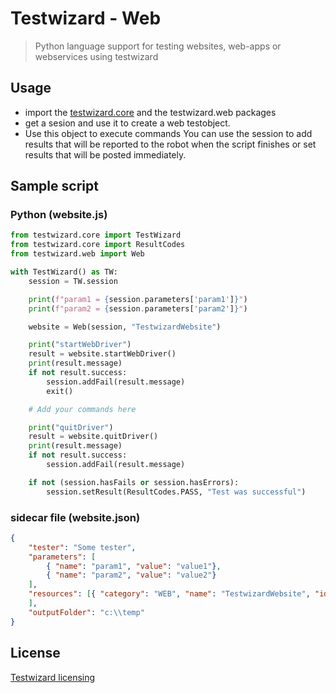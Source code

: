 # Testwizard - Web

> Python language support for testing websites, web-apps or webservices using testwizard

## Usage

* import the [testwizard.core](https://pypi.org/project/testwizard.core/) and the testwizard.web packages
* get a sesion and use it to create a web testobject.
* Use this object to execute commands
You can use the session to add results that will be reported to the robot when the script finishes or set results that will be posted immediately.

## Sample script

### Python (website.js)

```Python
from testwizard.core import TestWizard
from testwizard.core import ResultCodes
from testwizard.web import Web

with TestWizard() as TW:
    session = TW.session

    print(f"param1 = {session.parameters['param1']}")
    print(f"param2 = {session.parameters['param2']}")

    website = Web(session, "TestwizardWebsite")

    print("startWebDriver")
    result = website.startWebDriver()
    print(result.message)
    if not result.success:
        session.addFail(result.message)
        exit()

    # Add your commands here

    print("quitDriver")
    result = website.quitDriver()
    print(result.message)
    if not result.success:
        session.addFail(result.message)

    if not (session.hasFails or session.hasErrors):
        session.setResult(ResultCodes.PASS, "Test was successful")
```

### sidecar file (website.json)

```json
{
    "tester": "Some tester",
    "parameters": [
        { "name": "param1", "value": "value1"},
        { "name": "param2", "value": "value2"}
    ],
    "resources": [{ "category": "WEB", "name": "TestwizardWebsite", "id": "Testwizard web site"}
    ],
    "outputFolder": "c:\\temp"
}
```

## License

[Testwizard licensing](https://www.eurofins-digitaltesting.com/testwizard/)

